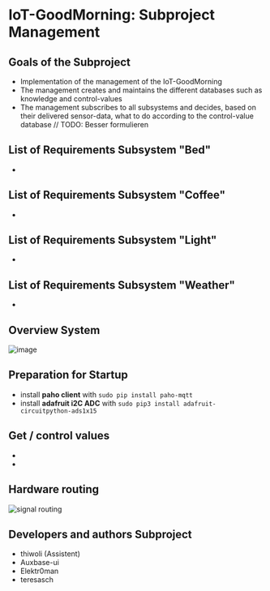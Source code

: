# IoT-GoodMorning: Subproject Management

## Goals of the Subproject
- Implementation of the management of the IoT-GoodMorning
- The management creates and maintains the different databases such as knowledge and control-values
- The management subscribes to all subsystems and decides, based on their delivered sensor-data, what to do according to the control-value database // TODO: Besser formulieren

## List of Requirements Subsystem "Bed"
*

## List of Requirements Subsystem "Coffee"
*

## List of Requirements Subsystem "Light"
*

## List of Requirements Subsystem "Weather"
*
 
## Overview System
![image](https://user-images.githubusercontent.com/105231455/173392091-920d557d-e55b-4ae7-8f66-1c63ed41ae7d.png)

## Preparation for Startup
* install **paho client** with ``sudo pip install paho-mqtt``
* install **adafruit i2C ADC** with ``sudo pip3 install adafruit-circuitpython-ads1x15``

## Get / control values
* 
* 
## Hardware routing
![signal routing](https://user-images.githubusercontent.com/94985537/149324416-230a03ea-fdb1-4d14-bd33-b21e2e305ccc.png)

##  Developers and authors Subproject
 * thiwoli (Assistent)
 * Auxbase-ui
 * Elektr0man
 * teresasch

 

